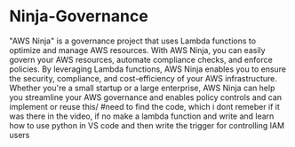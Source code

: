# Ninja-Governance
"AWS Ninja" is a governance project that uses Lambda functions to optimize and manage AWS resources. With AWS Ninja, you can easily govern your AWS resources, automate compliance checks, and enforce policies. By leveraging Lambda functions, AWS Ninja enables you to ensure the security, compliance, and cost-efficiency of your AWS infrastructure. Whether you're a small startup or a large enterprise, AWS Ninja can help you streamline your AWS governance and enables policy controls and can implement or reuse this/
#need to find the code, which i dont remeber if it was there in the video, if no make a lambda function and write and learn how to use python in VS code and then write the trigger for controlling IAM users
